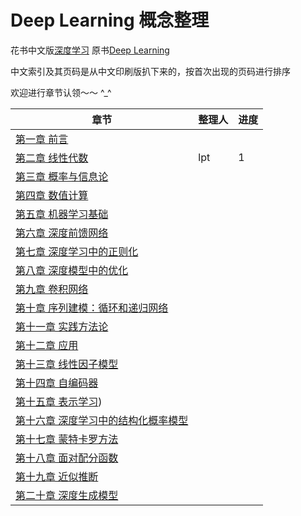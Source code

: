 # Deep Learning 概念整理
花书中文版[深度学习](https://github.com/exacity/deeplearningbook-chinese)
原书[Deep Learning](http://www.deeplearningbook.org/)

中文索引及其页码是从中文印刷版扒下来的，按首次出现的页码进行排序

欢迎进行章节认领～～ ^_^

| 章节 | 整理人 | 进度 | 
| ------------ | ------------ | ------------ |
| [第一章 前言](ch01.md) | ||
| [第二章 线性代数](ch02.md) | lpt | 1 |
| [第三章 概率与信息论](ch03.md)|||
| [第四章 数值计算](ch04.md)|||
| [第五章 机器学习基础](ch05.md)|||
| [第六章 深度前馈网络](ch06.md)| |  |
| [第七章 深度学习中的正则化](ch07.md)|||
| [第八章 深度模型中的优化](ch08.md)|| |
| [第九章 卷积网络](ch09.md)|||
| [第十章 序列建模：循环和递归网络](ch10.md)|||
| [第十一章 实践方法论](ch11.md) |  |  |
| [第十二章 应用](ch12.md)|| |
| [第十三章 线性因子模型](ch13.md)|| |
| [第十四章 自编码器](ch14.md)|||
| [第十五章 表示学习](ch15.md))|| |
| [第十六章 深度学习中的结构化概率模型](ch16.md)| | |
| [第十七章 蒙特卡罗方法](ch17.md)||  |
| [第十八章 面对配分函数](ch18.md)|||
| [第十九章 近似推断](ch19.md)|| |
| [第二十章 深度生成模型](ch20.md) | | |
